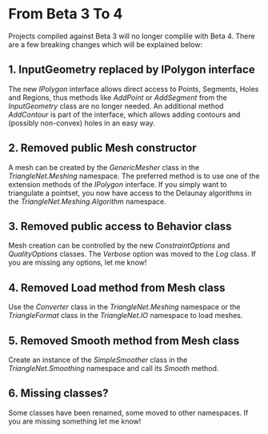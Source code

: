 # From Beta 3 To 4

Projects compiled against Beta 3 will no longer complile with Beta 4. There are a few breaking changes which will be explained below:

## 1. InputGeometry replaced by IPolygon interface
The new _IPolygon_ interface allows direct access to Points, Segments, Holes and Regions, thus methods like _AddPoint_ or _AddSegment_ from the _InputGeometry_ class are no longer needed. An additional method _AddContour_ is part of the interface, which allows adding contours and (possibly non-convex) holes in an easy way.

## 2. Removed public Mesh constructor
A mesh can be created by the _GenericMesher_ class in the _TriangleNet.Meshing_ namespace. The preferred method is to use one of the extension methods of the _IPolygon_ interface. If you simply want to triangulate a pointset, you now have access to the Delaunay algorithms in the _TriangleNet.Meshing.Algorithm_ namespace.

## 3. Removed public access to Behavior class
Mesh creation can be controlled by the new _ConstraintOptions_ and _QualityOptions_ classes. The _Verbose_ option was moved to the _Log_ class. If you are missing any options, let me know!

## 4. Removed Load method from Mesh class
Use the _Converter_ class in the _TriangleNet.Meshing_ namespace or the _TriangleFormat_ class in the _TriangleNet.IO_ namespace to load meshes.

## 5. Removed Smooth method from Mesh class
Create an instance of the _SimpleSmoother_ class in the _TriangleNet.Smoothing_ namespace and call its _Smooth_ method.

## 6. Missing classes?
Some classes have been renamed, some moved to other namespaces. If you are missing something let me know!

